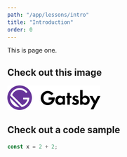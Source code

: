 ```yaml
---
path: "/app/lessons/intro"
title: "Introduction"
order: 0
---
```


This is page one.

## Check out this image

![Gatsby Logo](./images/logo.svg)

## Check out a code sample

```js
const x = 2 + 2;
```
